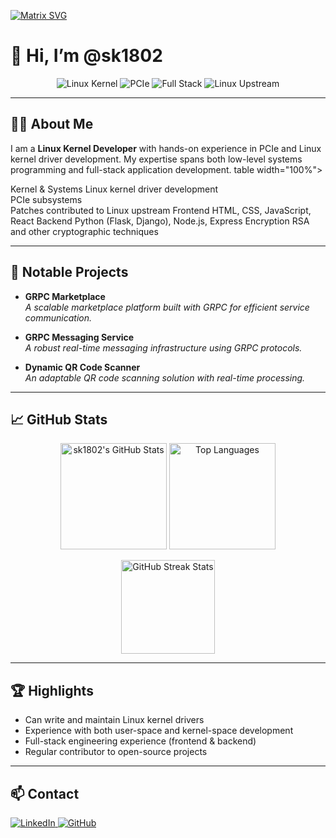 [![Matrix SVG](https://raw.githubusercontent.com/rodrigograca31/rodrigograca31/master/matrix.svg)](https://www.youtube.com/watch?v=dQw4w9WgXcQ)
# 👋 Hi, I’m @sk1802

<!-- Profile Badges -->
<p align="center">
  <img src="https://img.shields.io/badge/Linux-Kernel-blue?logo=linux&logoColor=white" alt="Linux Kernel"/>
  <img src="https://img.shields.io/badge/PCIe-Expert-orange" alt="PCIe"/>
  <img src="https://img.shields.io/badge/Full--Stack-green?logo=javascript&logoColor=white" alt="Full Stack"/>
  <img src="https://img.shields.io/badge/Upstream%20Contributor-Yes-blueviolet" alt="Linux Upstream"/>
</p>

---

## 👨‍💻 About Me
I am a **Linux Kernel Developer** with hands-on experience in PCIe and Linux kernel driver development.
My expertise spans both low-level systems programming and full-stack application development.
table width="100%">
  <tr>
    <th align="left" width="20%">Kernel & Systems</th>
    <td>
      Linux kernel driver development<br>
      PCIe subsystems<br>
      Patches contributed to Linux upstream
    </td>
  </tr>
  <tr>
    <th align="left">Frontend</th>
    <td>
      HTML, CSS, JavaScript, React
    </td>
  </tr>
  <tr>
    <th align="left">Backend</th>
    <td>
      Python (Flask, Django), Node.js, Express
    </td>
  </tr>
  <tr>
    <th align="left">Encryption</th>
    <td>
      RSA and other cryptographic techniques
    </td>
  </tr>
</table>

---

## 🚀 Notable Projects

- **GRPC Marketplace**  
  _A scalable marketplace platform built with GRPC for efficient service communication._

- **GRPC Messaging Service**  
  _A robust real-time messaging infrastructure using GRPC protocols._

- **Dynamic QR Code Scanner**  
  _An adaptable QR code scanning solution with real-time processing._

---

## 📈 GitHub Stats

<p align="center">
  <img src="https://github-readme-stats-six-blond-57.vercel.app/api?username=sk1802&show_icons=true&theme=radical" alt="sk1802's GitHub Stats" height="170"/>
  <img src="https://github-readme-stats-six-blond-57.vercel.app/api/top-langs/?username=sk1802&layout=compact&theme=radical" alt="Top Languages" height="170"/>
</p>

<p align="center">
  <img src="https://streak-stats.demolab.com/?user=sk1802&theme=highcontrast" alt="GitHub Streak Stats" height="150"/>
</p>

---

## 🏆 Highlights

- Can write and maintain Linux kernel drivers  
- Experience with both user-space and kernel-space development  
- Full-stack engineering experience (frontend & backend)  
- Regular contributor to open-source projects

---

## 📫 Contact

<p>
  <a href="https://www.linkedin.com/in/sumit-kumar-06b022213/">
    <img src="https://img.shields.io/badge/LinkedIn-blue?logo=linkedin&logoColor=white" alt="LinkedIn"/>
  </a>
  <a href="https://github.com/sk1802">
    <img src="https://img.shields.io/badge/GitHub-black?logo=github&logoColor=white" alt="GitHub"/>
  </a>
</p>
